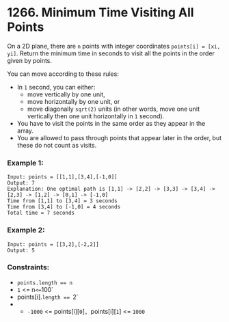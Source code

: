 # 1266. Minimum Time Visiting All Points

On a 2D plane, there are `n` points with integer coordinates `points[i] = [xi, yi]`. Return the minimum time in seconds to visit all the points in the order given by points.

You can move according to these rules:

- In `1` second, you can either:
  - move vertically by one unit,
  - move horizontally by one unit, or
  - move diagonally `sqrt(2)` units (in other words, move one unit vertically then one unit horizontally in `1` second).
- You have to visit the points in the same order as they appear in the array.
- You are allowed to pass through points that appear later in the order, but these do not count as visits.

### Example 1:

```
Input: points = [[1,1],[3,4],[-1,0]]
Output: 7
Explanation: One optimal path is [1,1] -> [2,2] -> [3,3] -> [3,4] -> [2,3] -> [1,2] -> [0,1] -> [-1,0]
Time from [1,1] to [3,4] = 3 seconds
Time from [3,4] to [-1,0] = 4 seconds
Total time = 7 seconds
```

### Example 2:

```
Input: points = [[3,2],[-2,2]]
Output: 5
```

### Constraints:

- `points.length == n`
- `1` <= n` <= `100`
- points[i].`length == `2`
- - `-1000` <= points[i][`0`]`, `points[i][`1`] <= `1000`
